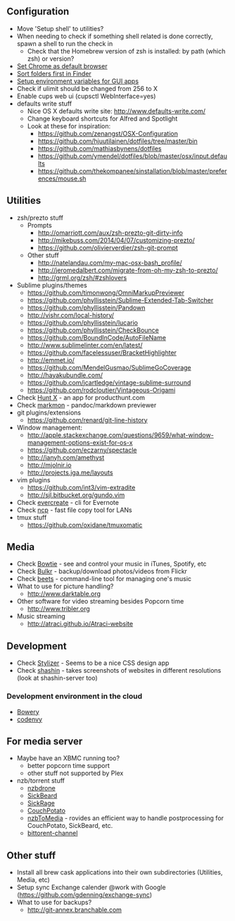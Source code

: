 ## Configuration

* Move 'Setup shell' to utilities?
* When needing to check if something shell related is done correctly, spawn a shell to run the check in
  * Check that the Homebrew version of zsh is installed: by path (which zsh) or version?
* [Set Chrome as default browser](https://github.com/kerma/defaultbrowser/blob/master/build/defaultbrowser)
* [Sort folders first in Finder](http://mygeekdaddy.net/2013/10/24/change-mavericks-finder-app-sort-order)
* [Setup environment variables for GUI apps](http://stackoverflow.com/a/26477515)
* Check if ulimit should be changed from 256 to X
* Enable cups web ui (cupsctl WebInterface=yes)
* defaults write stuff
  * Nice OS X defaults write site: http://www.defaults-write.com/
  * Change keyboard shortcuts for Alfred and Spotlight
  * Look at these for inspiration:
    * https://github.com/zenangst/OSX-Configuration
    * https://github.com/hjuutilainen/dotfiles/tree/master/bin
    * https://github.com/mathiasbynens/dotfiles
    * https://github.com/ymendel/dotfiles/blob/master/osx/input.defaults
    * https://github.com/thekompanee/sinstallation/blob/master/preferences/mouse.sh


## Utilities

* zsh/prezto stuff
  * Prompts
    * http://omarriott.com/aux/zsh-prezto-git-dirty-info
    * http://mikebuss.com/2014/04/07/customizing-prezto/
    * https://github.com/olivierverdier/zsh-git-prompt
  * Other stuff
    * http://natelandau.com/my-mac-osx-bash_profile/
    * http://jeromedalbert.com/migrate-from-oh-my-zsh-to-prezto/
    * http://grml.org/zsh/#zshlovers
* Sublime plugins/themes
  * https://github.com/timonwong/OmniMarkupPreviewer
  * https://github.com/phyllisstein/Sublime-Extended-Tab-Switcher
  * https://github.com/phyllisstein/Pandown
  * http://vishr.com/local-history/
  * https://github.com/phyllisstein/lucario
  * https://github.com/phyllisstein/CheckBounce
  * https://github.com/BoundInCode/AutoFileName
  * http://www.sublimelinter.com/en/latest/
  * https://github.com/facelessuser/BracketHighlighter
  * http://emmet.io/
  * https://github.com/MendelGusmao/SublimeGoCoverage
  * http://hayakubundle.com/
  * https://github.com/jcartledge/vintage-sublime-surround
  * https://github.com/rodcloutier/Vintageous-Origami
* Check [Hunt X](http://huntx.mobilefirst.in) - an app for producthunt.com
* Check [markmon](https://github.com/yyjhao/markmon) - pandoc/markdown previewer
* git plugins/extensions
  * https://github.com/renard/git-line-history
* Window management:
  * http://apple.stackexchange.com/questions/9659/what-window-management-options-exist-for-os-x
  * https://github.com/eczarny/spectacle
  * http://ianyh.com/amethyst
  * http://mjolnir.io
  * http://projects.jga.me/layouts
* vim plugins
  * https://github.com/int3/vim-extradite
  * http://sjl.bitbucket.org/gundo.vim
* Check [evercreate](https://github.com/jgallen23/evercreate) - cli for Evernote
* Check [ncp](http://www.fefe.de/ncp) - fast file copy tool for LANs
* tmux stuff
  * https://github.com/oxidane/tmuxomatic


## Media

* Check [Bowtie](http://bowtieapp.com) - see and control your music in iTunes, Spotify, etc
* Check [Bulkr](http://clipyourphotos.com/bulkr) - backup/download photos/videos from Flickr
* Check [beets](http://beets.radbox.org) - command-line tool for managing one's music
* What to use for picture handling?
  * http://www.darktable.org
* Other software for video streaming besides Popcorn time
  * http://www.tribler.org
* Music streaming
  * http://atraci.github.io/Atraci-website


## Development

* Check [Stylizer](http://www.skybound.ca) - Seems to be a nice CSS design app
* Check [shashin](https://github.com/maxkueng/shashin) - takes screenshots of websites in different resolutions (look at shashin-server too)

### Development environment in the cloud

* [Bowery](http://bowery.io)
* [codenvy](https://codenvy.com)


## For media server

* Maybe have an XBMC running too?
  * better popcorn time support
  * other stuff not supported by Plex
* nzb/torrent stuff
  * [nzbdrone](http://nzbdrone.com)
  * [SickBeard](http://sickbeard.com)
  * [SickRage](https://github.com/echel0n/SickRage)
  * [CouchPotato](https://couchpota.to)
  * [nzbToMedia](https://github.com/clinton-hall/nzbToMedia) - rovides an efficient way to handle postprocessing for CouchPotato, SickBeard, etc.
  * [bittorent-channel](https://forums.plex.tv/index.php/topic/102253-rel-bittorrent-channel)


## Other stuff

* Install all brew cask applications into their own subdirectories (Utilities, Media, etc)
* Setup sync Exchange calender @work with Google (https://github.com/gdenning/exchange-sync)
* What to use for backups?
  * http://git-annex.branchable.com

